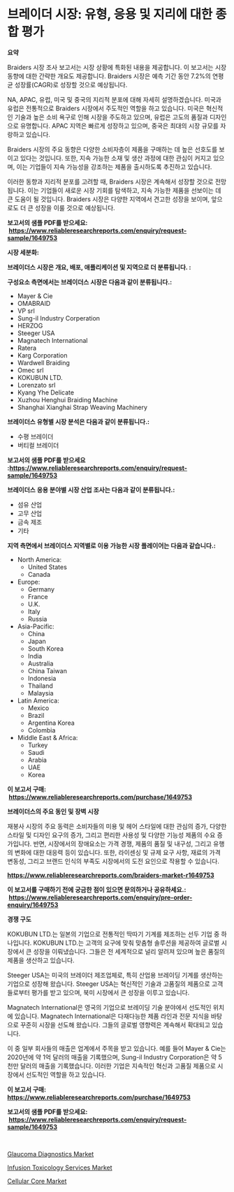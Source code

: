 <p><h1>브레이더 시장: 유형, 응용 및 지리에 대한 종합 평가</h1></p><p><strong>요약</strong></p>
<p><p>Braiders 시장 조사 보고서는 시장 상황에 특화된 내용을 제공합니다. 이 보고서는 시장 동향에 대한 간략한 개요도 제공합니다. Braiders 시장은 예측 기간 동안 7.2%의 연평균 성장률(CAGR)로 성장할 것으로 예상됩니다.</p><p>NA, APAC, 유럽, 미국 및 중국의 지리적 분포에 대해 자세히 설명하겠습니다. 미국과 유럽은 전통적으로 Braiders 시장에서 주도적인 역할을 하고 있습니다. 미국은 혁신적인 기술과 높은 소비 욕구로 인해 시장을 주도하고 있으며, 유럽은 고도의 품질과 디자인으로 유명합니다. APAC 지역은 빠르게 성장하고 있으며, 중국은 최대의 시장 규모를 자랑하고 있습니다.</p><p>Braiders 시장의 주요 동향은 다양한 소비자층이 제품을 구매하는 데 높은 선호도를 보이고 있다는 것입니다. 또한, 지속 가능한 소재 및 생산 과정에 대한 관심이 커지고 있으며, 이는 기업들이 지속 가능성을 강조하는 제품을 출시하도록 추진하고 있습니다.</p><p>이러한 동향과 지리적 분포를 고려할 때, Braiders 시장은 계속해서 성장할 것으로 전망됩니다. 이는 기업들이 새로운 시장 기회를 탐색하고, 지속 가능한 제품을 선보이는 데 큰 도움이 될 것입니다. Braiders 시장은 다양한 지역에서 견고한 성장을 보이며, 앞으로도 더 큰 성장을 이룰 것으로 예상됩니다.</p></p>
<p><strong>보고서의 샘플 PDF를 받으세요: &nbsp;<a href="https://www.reliableresearchreports.com/enquiry/request-sample/1649753">https://www.reliableresearchreports.com/enquiry/request-sample/1649753</a></strong></p>
<p><strong>시장 세분화:</strong></p>
<p><strong> 브레이더스 시장은 개요, 배포, 애플리케이션 및 지역으로 더 분류됩니다. :</strong></p>
<p><strong>구성요소 측면에서는 브레이더스 시장은 다음과 같이 분류됩니다.:</strong></p>
<p><ul><li>Mayer & Cie</li><li>OMABRAID</li><li>VP srl</li><li>Sung-il Industry Corperation</li><li>HERZOG</li><li>Steeger USA</li><li>Magnatech International</li><li>Ratera</li><li>Karg Corporation</li><li>Wardwell Braiding</li><li>Omec srl</li><li>KOKUBUN LTD.</li><li>Lorenzato srl</li><li>Kyang Yhe Delicate</li><li>Xuzhou Henghui Braiding Machine</li><li>Shanghai Xianghai Strap Weaving Machinery</li></ul></p>
<p><strong> 브레이더스 유형별 시장 분석은 다음과 같이 분류됩니다.:</strong></p>
<p><ul><li>수평 브레이더</li><li>버티컬 브레이더</li></ul></p>
<p><strong>보고서의 샘플 PDF를 받으세요 :<a href="https://www.reliableresearchreports.com/enquiry/request-sample/1649753">https://www.reliableresearchreports.com/enquiry/request-sample/1649753</a></strong></p>
<p><strong> 브레이더스 응용 분야별 시장 산업 조사는 다음과 같이 분류됩니다.:</strong></p>
<p><ul><li>섬유 산업</li><li>고무 산업</li><li>금속 제조</li><li>기타</li></ul></p>
<p><strong>지역 측면에서 브레이더스 지역별로 이용 가능한 시장 플레이어는 다음과 같습니다.:</strong></p>
<p><ul>
    <li>
        North America:
        <ul>
            <li>United States</li>
            <li>Canada</li>
        </ul>
    </li>
    <li>
        Europe:
        <ul>
            <li>Germany</li>
            <li>France</li>
            <li>U.K.</li>
            <li>Italy</li>
            <li>Russia</li>
        </ul>
    </li>
    <li>
        Asia-Pacific:
        <ul>
            <li>China</li>
            <li>Japan</li>
            <li>South Korea</li>
            <li>India</li>
            <li>Australia</li>
            <li>China Taiwan</li>
            <li>Indonesia</li>
            <li>Thailand</li>
            <li>Malaysia</li>
        </ul>
    </li>
    <li>
        Latin America:
        <ul>
            <li>Mexico</li>
            <li>Brazil</li>
            <li>Argentina Korea</li>
            <li>Colombia</li>
        </ul>
    </li>
    <li>
        Middle East & Africa:
        <ul>
            <li>Turkey</li>
            <li>Saudi</li>
            <li>Arabia</li>
            <li>UAE</li>
            <li>Korea</li>
        </ul>
    </li>
    </ul></p>
<p><strong>이 보고서 구매: &nbsp;<a href="https://www.reliableresearchreports.com/purchase/1649753">https://www.reliableresearchreports.com/purchase/1649753</a></strong></p>
<p><strong>브레이더스의 주요 동인 및 장벽 시장</strong></p>
<p><p>재봉사 시장의 주요 동력은 소비자들의 미용 및 헤어 스타일에 대한 관심의 증가, 다양한 스타일 및 디자인 요구의 증가, 그리고 편리한 사용성 및 다양한 기능성 제품의 수요 증가입니다. 반면, 시장에서의 장애요소는 가격 경쟁, 제품의 품질 및 내구성, 그리고 유행의 변화에 대한 대응력 등이 있습니다. 또한, 라이센싱 및 규제 요구 사항, 재료의 가격 변동성, 그리고 브랜드 인식의 부족도 시장에서의 도전 요인으로 작용할 수 있습니다.</p></p>
<p><strong><a href="https://www.reliableresearchreports.com/braiders-market-r1649753">https://www.reliableresearchreports.com/braiders-market-r1649753</a></strong></p>
<p><strong>이 보고서를 구매하기 전에 궁금한 점이 있으면 문의하거나 공유하세요.: &nbsp;<a href="https://www.reliableresearchreports.com/enquiry/pre-order-enquiry/1649753">https://www.reliableresearchreports.com/enquiry/pre-order-enquiry/1649753</a></strong></p>
<p><strong>경쟁 구도</strong></p>
<p><p>KOKUBUN LTD.는 일본의 기업으로 전통적인 딱따기 기계를 제조하는 선두 기업 중 하나입니다. KOKUBUN LTD.는 고객의 요구에 맞춰 맞춤형 솔루션을 제공하여 글로벌 시장에서 큰 성장을 이뤄냈습니다. 그들은 전 세계적으로 널리 알려져 있으며 높은 품질의 제품을 생산하고 있습니다.</p><p>Steeger USA는 미국의 브레이더 제조업체로, 특히 산업용 브레이딩 기계를 생산하는 기업으로 성장해 왔습니다. Steeger USA는 혁신적인 기술과 고품질의 제품으로 고객들로부터 평가를 받고 있으며, 북미 시장에서 큰 성장을 이루고 있습니다.</p><p>Magnatech International은 영국의 기업으로 브레이딩 기술 분야에서 선도적인 위치에 있습니다. Magnatech International은 다재다능한 제품 라인과 전문 지식을 바탕으로 꾸준히 시장을 선도해 왔습니다. 그들의 글로벌 영향력은 계속해서 확대되고 있습니다.</p><p>이 중 일부 회사들의 매출은 업계에서 주목을 받고 있습니다. 예를 들어 Mayer & Cie는 2020년에 약 1억 달러의 매출을 기록했으며, Sung-il Industry Corporation은 약 5천만 달러의 매출을 기록했습니다. 이러한 기업은 지속적인 혁신과 고품질 제품으로 시장에서 선도적인 역할을 하고 있습니다.</p></p>
<p><strong>이 보고서 구매: &nbsp; <a href="https://www.reliableresearchreports.com/purchase/1649753">https://www.reliableresearchreports.com/purchase/1649753</a></strong></p>
<p><strong>보고서의 샘플 PDF를 받으세요: &nbsp;<a href="https://www.reliableresearchreports.com/enquiry/request-sample/1649753">https://www.reliableresearchreports.com/enquiry/request-sample/1649753</a></strong><strong></strong></p>
<p>&nbsp;</p>
<p><p><a href="https://www.linkedin.com/pulse/glaucoma-diagnostics-market-size-outlook-forecast-2024-2031-745tc?trackingId=1Ea93gP20%2Bn4oy02%2FCJSzA%3D%3D">Glaucoma Diagnostics Market</a></p><p><a href="https://www.linkedin.com/pulse/infusion-toxicology-services-market-trends-analysis-forecasted-zbhke?trackingId=qRxmEnVaXWZ%2B2mPWlfE5BA%3D%3D">Infusion Toxicology Services Market</a></p><p><a href="https://www.linkedin.com/pulse/cellular-core-market-size-cagr-trends-2024-2030-amara-market-y2bkc?trackingId=XrEEfk6ZqaGy87iq57QGAQ%3D%3D">Cellular Core Market</a></p></p>